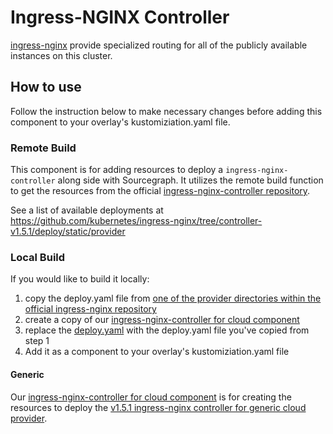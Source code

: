 # Ingress-NGINX Controller

[ingress-nginx](https://github.com/kubernetes/ingress-nginx) provide specialized routing for all of the publicly available instances on this cluster.

## How to use

Follow the instruction below to make necessary changes before adding this component to your overlay's kustomiziation.yaml file.

### Remote Build

This component is for adding resources to deploy a `ingress-nginx-controller` along side with Sourcegraph. It utilizes the remote build function to get the resources from the official [ingress-nginx-controller repository](https://github.com/kubernetes/ingress-nginx).

See a list of available deployments at https://github.com/kubernetes/ingress-nginx/tree/controller-v1.5.1/deploy/static/provider

### Local Build

If you would like to build it locally:

1. copy the deploy.yaml file from [one of the provider directories within the official ingress-nginx repository](https://github.com/kubernetes/ingress-nginx/tree/controller-v1.5.1/deploy/static/provider)
2. create a copy of our [ingress-nginx-controller for cloud component](../components/network/ingress-nginx-controller/cloud)
3. replace the [deploy.yaml](../components/network/ingress-nginx-controller/cloud.yaml) with the deploy.yaml file you've copied from step 1
4. Add it as a component to your overlay's kustomiziation.yaml file

#### Generic

Our [ingress-nginx-controller for cloud component](../components/ingress-nginx-controller/cloud) is for creating the resources to deploy the [ v1.5.1 ingress-nginx controller for generic cloud provider](https://github.com/kubernetes/ingress-nginx/tree/controller-v1.5.1/deploy/static/provider/cloud).
